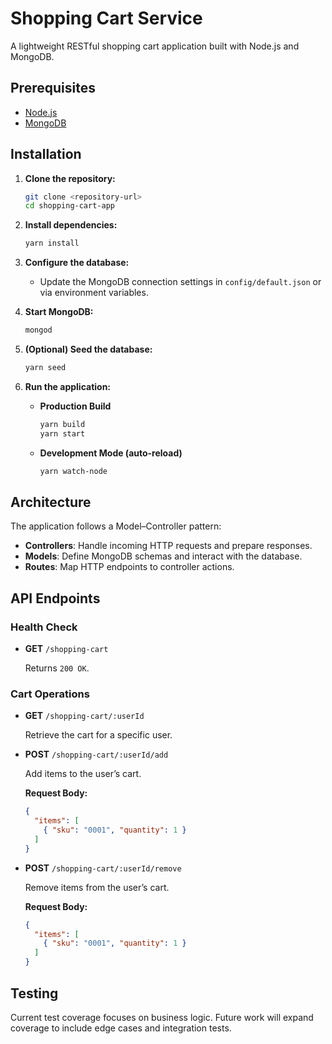 # Shopping Cart Service

A lightweight RESTful shopping cart application built with Node.js and MongoDB.

## Prerequisites

- [Node.js](https://nodejs.org/)
- [MongoDB](https://www.mongodb.com/)

## Installation

1. **Clone the repository:**

    ```bash
    git clone <repository-url>
    cd shopping-cart-app
    ```

2. **Install dependencies:**

    ```bash
    yarn install
    ```

3. **Configure the database:**

    - Update the MongoDB connection settings in `config/default.json` or via environment variables.

4. **Start MongoDB:**

    ```bash
    mongod
    ```

5. **(Optional) Seed the database:**

    ```bash
    yarn seed
    ```

6. **Run the application:**

    - **Production Build**

        ```bash
        yarn build
        yarn start
        ```

    - **Development Mode (auto-reload)**

        ```bash
        yarn watch-node
        ```

## Architecture

The application follows a Model–Controller pattern:

- **Controllers**: Handle incoming HTTP requests and prepare responses.
- **Models**: Define MongoDB schemas and interact with the database.
- **Routes**: Map HTTP endpoints to controller actions.

## API Endpoints

### Health Check

- **GET** `/shopping-cart`

  Returns `200 OK`.

### Cart Operations

- **GET** `/shopping-cart/:userId`

  Retrieve the cart for a specific user.

- **POST** `/shopping-cart/:userId/add`

  Add items to the user’s cart.

  **Request Body:**

  ```json
  {
    "items": [
      { "sku": "0001", "quantity": 1 }
    ]
  }
  ```

- **POST** `/shopping-cart/:userId/remove`

  Remove items from the user’s cart.

  **Request Body:**

  ```json
  {
    "items": [
      { "sku": "0001", "quantity": 1 }
    ]
  }
  ```

## Testing

Current test coverage focuses on business logic. Future work will expand coverage to include edge cases and integration tests.

